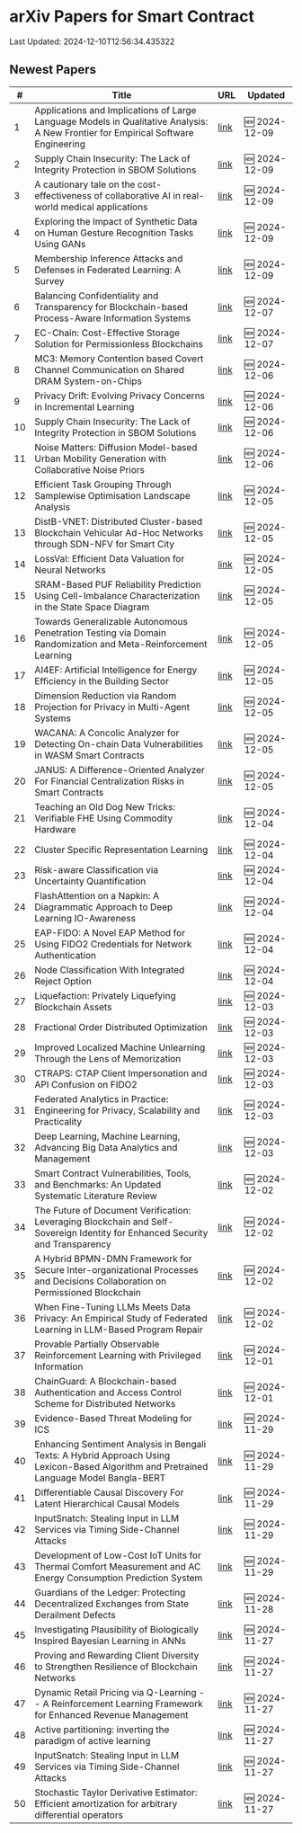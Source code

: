 # arXiv Papers for Smart Contract

Last Updated: 2024-12-10T12:56:34.435322

## Newest Papers

|\#|Title|URL|Updated|
|---|---|---|---|
|1|Applications and Implications of Large Language Models in Qualitative Analysis: A New Frontier for Empirical Software Engineering|[link](http://arxiv.org/abs/2412.06564v1)|🆕 2024-12-09|
|2|Supply Chain Insecurity: The Lack of Integrity Protection in SBOM Solutions|[link](http://arxiv.org/abs/2412.05138v2)|🆕 2024-12-09|
|3|A cautionary tale on the cost-effectiveness of collaborative AI in real-world medical applications|[link](http://arxiv.org/abs/2412.06494v1)|🆕 2024-12-09|
|4|Exploring the Impact of Synthetic Data on Human Gesture Recognition Tasks Using GANs|[link](http://arxiv.org/abs/2412.06389v1)|🆕 2024-12-09|
|5|Membership Inference Attacks and Defenses in Federated Learning: A Survey|[link](http://arxiv.org/abs/2412.06157v1)|🆕 2024-12-09|
|6|Balancing Confidentiality and Transparency for Blockchain-based Process-Aware Information Systems|[link](http://arxiv.org/abs/2412.05737v1)|🆕 2024-12-07|
|7|EC-Chain: Cost-Effective Storage Solution for Permissionless Blockchains|[link](http://arxiv.org/abs/2412.05502v1)|🆕 2024-12-07|
|8|MC3: Memory Contention based Covert Channel Communication on Shared DRAM System-on-Chips|[link](http://arxiv.org/abs/2412.05228v1)|🆕 2024-12-06|
|9|Privacy Drift: Evolving Privacy Concerns in Incremental Learning|[link](http://arxiv.org/abs/2412.05183v1)|🆕 2024-12-06|
|10|Supply Chain Insecurity: The Lack of Integrity Protection in SBOM Solutions|[link](http://arxiv.org/abs/2412.05138v1)|🆕 2024-12-06|
|11|Noise Matters: Diffusion Model-based Urban Mobility Generation with Collaborative Noise Priors|[link](http://arxiv.org/abs/2412.05000v1)|🆕 2024-12-06|
|12|Efficient Task Grouping Through Samplewise Optimisation Landscape Analysis|[link](http://arxiv.org/abs/2412.04413v1)|🆕 2024-12-05|
|13|DistB-VNET: Distributed Cluster-based Blockchain Vehicular Ad-Hoc Networks through SDN-NFV for Smart City|[link](http://arxiv.org/abs/2412.04222v1)|🆕 2024-12-05|
|14|LossVal: Efficient Data Valuation for Neural Networks|[link](http://arxiv.org/abs/2412.04158v1)|🆕 2024-12-05|
|15|SRAM-Based PUF Reliability Prediction Using Cell-Imbalance Characterization in the State Space Diagram|[link](http://arxiv.org/abs/2412.04125v1)|🆕 2024-12-05|
|16|Towards Generalizable Autonomous Penetration Testing via Domain Randomization and Meta-Reinforcement Learning|[link](http://arxiv.org/abs/2412.04078v1)|🆕 2024-12-05|
|17|AI4EF: Artificial Intelligence for Energy Efficiency in the Building Sector|[link](http://arxiv.org/abs/2412.04045v1)|🆕 2024-12-05|
|18|Dimension Reduction via Random Projection for Privacy in Multi-Agent Systems|[link](http://arxiv.org/abs/2412.04031v1)|🆕 2024-12-05|
|19|WACANA: A Concolic Analyzer for Detecting On-chain Data Vulnerabilities in WASM Smart Contracts|[link](http://arxiv.org/abs/2412.03946v1)|🆕 2024-12-05|
|20|JANUS: A Difference-Oriented Analyzer For Financial Centralization Risks in Smart Contracts|[link](http://arxiv.org/abs/2412.03938v1)|🆕 2024-12-05|
|21|Teaching an Old Dog New Tricks: Verifiable FHE Using Commodity Hardware|[link](http://arxiv.org/abs/2412.03550v1)|🆕 2024-12-04|
|22|Cluster Specific Representation Learning|[link](http://arxiv.org/abs/2412.03471v1)|🆕 2024-12-04|
|23|Risk-aware Classification via Uncertainty Quantification|[link](http://arxiv.org/abs/2412.03391v1)|🆕 2024-12-04|
|24|FlashAttention on a Napkin: A Diagrammatic Approach to Deep Learning IO-Awareness|[link](http://arxiv.org/abs/2412.03317v1)|🆕 2024-12-04|
|25|EAP-FIDO: A Novel EAP Method for Using FIDO2 Credentials for Network Authentication|[link](http://arxiv.org/abs/2412.03277v1)|🆕 2024-12-04|
|26|Node Classification With Integrated Reject Option|[link](http://arxiv.org/abs/2412.03190v1)|🆕 2024-12-04|
|27|Liquefaction: Privately Liquefying Blockchain Assets|[link](http://arxiv.org/abs/2412.02634v1)|🆕 2024-12-03|
|28|Fractional Order Distributed Optimization|[link](http://arxiv.org/abs/2412.02546v1)|🆕 2024-12-03|
|29|Improved Localized Machine Unlearning Through the Lens of Memorization|[link](http://arxiv.org/abs/2412.02432v1)|🆕 2024-12-03|
|30|CTRAPS: CTAP Client Impersonation and API Confusion on FIDO2|[link](http://arxiv.org/abs/2412.02349v1)|🆕 2024-12-03|
|31|Federated Analytics in Practice: Engineering for Privacy, Scalability and Practicality|[link](http://arxiv.org/abs/2412.02340v1)|🆕 2024-12-03|
|32|Deep Learning, Machine Learning, Advancing Big Data Analytics and Management|[link](http://arxiv.org/abs/2412.02187v1)|🆕 2024-12-03|
|33|Smart Contract Vulnerabilities, Tools, and Benchmarks: An Updated Systematic Literature Review|[link](http://arxiv.org/abs/2412.01719v1)|🆕 2024-12-02|
|34|The Future of Document Verification: Leveraging Blockchain and Self-Sovereign Identity for Enhanced Security and Transparency|[link](http://arxiv.org/abs/2412.01531v1)|🆕 2024-12-02|
|35|A Hybrid BPMN-DMN Framework for Secure Inter-organizational Processes and Decisions Collaboration on Permissioned Blockchain|[link](http://arxiv.org/abs/2412.01196v1)|🆕 2024-12-02|
|36|When Fine-Tuning LLMs Meets Data Privacy: An Empirical Study of Federated Learning in LLM-Based Program Repair|[link](http://arxiv.org/abs/2412.01072v1)|🆕 2024-12-02|
|37|Provable Partially Observable Reinforcement Learning with Privileged Information|[link](http://arxiv.org/abs/2412.00985v1)|🆕 2024-12-01|
|38|ChainGuard: A Blockchain-based Authentication and Access Control Scheme for Distributed Networks|[link](http://arxiv.org/abs/2412.00677v1)|🆕 2024-12-01|
|39|Evidence-Based Threat Modeling for ICS|[link](http://arxiv.org/abs/2411.19759v1)|🆕 2024-11-29|
|40|Enhancing Sentiment Analysis in Bengali Texts: A Hybrid Approach Using Lexicon-Based Algorithm and Pretrained Language Model Bangla-BERT|[link](http://arxiv.org/abs/2411.19584v1)|🆕 2024-11-29|
|41|Differentiable Causal Discovery For Latent Hierarchical Causal Models|[link](http://arxiv.org/abs/2411.19556v1)|🆕 2024-11-29|
|42|InputSnatch: Stealing Input in LLM Services via Timing Side-Channel Attacks|[link](http://arxiv.org/abs/2411.18191v2)|🆕 2024-11-29|
|43|Development of Low-Cost IoT Units for Thermal Comfort Measurement and AC Energy Consumption Prediction System|[link](http://arxiv.org/abs/2411.19536v1)|🆕 2024-11-29|
|44|Guardians of the Ledger: Protecting Decentralized Exchanges from State Derailment Defects|[link](http://arxiv.org/abs/2411.18935v1)|🆕 2024-11-28|
|45|Investigating Plausibility of Biologically Inspired Bayesian Learning in ANNs|[link](http://arxiv.org/abs/2411.18788v1)|🆕 2024-11-27|
|46|Proving and Rewarding Client Diversity to Strengthen Resilience of Blockchain Networks|[link](http://arxiv.org/abs/2411.18401v1)|🆕 2024-11-27|
|47|Dynamic Retail Pricing via Q-Learning -- A Reinforcement Learning Framework for Enhanced Revenue Management|[link](http://arxiv.org/abs/2411.18261v1)|🆕 2024-11-27|
|48|Active partitioning: inverting the paradigm of active learning|[link](http://arxiv.org/abs/2411.18254v1)|🆕 2024-11-27|
|49|InputSnatch: Stealing Input in LLM Services via Timing Side-Channel Attacks|[link](http://arxiv.org/abs/2411.18191v1)|🆕 2024-11-27|
|50|Stochastic Taylor Derivative Estimator: Efficient amortization for arbitrary differential operators|[link](http://arxiv.org/abs/2412.00088v1)|🆕 2024-11-27|
